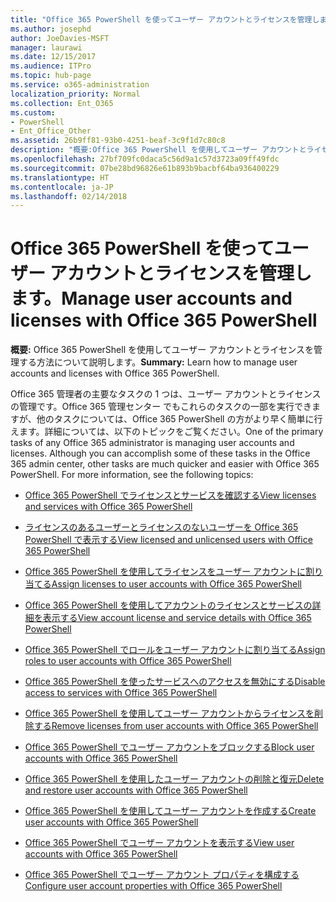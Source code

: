 ```yaml
---
title: "Office 365 PowerShell を使ってユーザー アカウントとライセンスを管理します。"
ms.author: josephd
author: JoeDavies-MSFT
manager: laurawi
ms.date: 12/15/2017
ms.audience: ITPro
ms.topic: hub-page
ms.service: o365-administration
localization_priority: Normal
ms.collection: Ent_O365
ms.custom:
- PowerShell
- Ent_Office_Other
ms.assetid: 26b9ff81-93b0-4251-beaf-3c9f1d7c80c8
description: "概要:Office 365 PowerShell を使用してユーザー アカウントとライセンスを管理する方法について説明します。"
ms.openlocfilehash: 27bf709fc0daca5c56d9a1c57d3723a09ff49fdc
ms.sourcegitcommit: 07be28bd96826e61b893b9bacbf64ba936400229
ms.translationtype: HT
ms.contentlocale: ja-JP
ms.lasthandoff: 02/14/2018
---
```

# <a name="manage-user-accounts-and-licenses-with-office-365-powershell"></a><span data-ttu-id="bac56-103">Office 365 PowerShell を使ってユーザー アカウントとライセンスを管理します。</span><span class="sxs-lookup"><span data-stu-id="bac56-103">Manage user accounts and licenses with Office 365 PowerShell</span></span>

 <span data-ttu-id="bac56-104">**概要:** Office 365 PowerShell を使用してユーザー アカウントとライセンスを管理する方法について説明します。</span><span class="sxs-lookup"><span data-stu-id="bac56-104">**Summary:** Learn how to manage user accounts and licenses with Office 365 PowerShell.</span></span>
  
<span data-ttu-id="bac56-p101">Office 365 管理者の主要なタスクの 1 つは、ユーザー アカウントとライセンスの管理です。Office 365 管理センター でもこれらのタスクの一部を実行できますが、他のタスクについては、Office 365 PowerShell の方がより早く簡単に行えます。詳細については、以下のトピックをご覧ください。</span><span class="sxs-lookup"><span data-stu-id="bac56-p101">One of the primary tasks of any Office 365 administrator is managing user accounts and licenses. Although you can accomplish some of these tasks in the Office 365 admin center, other tasks are much quicker and easier with Office 365 PowerShell. For more information, see the following topics:</span></span>
  
- [<span data-ttu-id="bac56-108">Office 365 PowerShell でライセンスとサービスを確認する</span><span class="sxs-lookup"><span data-stu-id="bac56-108">View licenses and services with Office 365 PowerShell</span></span>](view-licenses-and-services-with-office-365-powershell.md)
    
- [<span data-ttu-id="bac56-109">ライセンスのあるユーザーとライセンスのないユーザーを Office 365 PowerShell で表示する</span><span class="sxs-lookup"><span data-stu-id="bac56-109">View licensed and unlicensed users with Office 365 PowerShell</span></span>](view-licensed-and-unlicensed-users-with-office-365-powershell.md)
    
- [<span data-ttu-id="bac56-110">Office 365 PowerShell を使用してライセンスをユーザー アカウントに割り当てる</span><span class="sxs-lookup"><span data-stu-id="bac56-110">Assign licenses to user accounts with Office 365 PowerShell</span></span>](assign-licenses-to-user-accounts-with-office-365-powershell.md)
    
- [<span data-ttu-id="bac56-111">Office 365 PowerShell を使用してアカウントのライセンスとサービスの詳細を表示する</span><span class="sxs-lookup"><span data-stu-id="bac56-111">View account license and service details with Office 365 PowerShell</span></span>](view-account-license-and-service-details-with-office-365-powershell.md)
    
- [<span data-ttu-id="bac56-112">Office 365 PowerShell でロールをユーザー アカウントに割り当てる</span><span class="sxs-lookup"><span data-stu-id="bac56-112">Assign roles to user accounts with Office 365 PowerShell</span></span>](assign-roles-to-user-accounts-with-office-365-powershell.md)
    
- [<span data-ttu-id="bac56-113">Office 365 PowerShell を使ったサービスへのアクセスを無効にする</span><span class="sxs-lookup"><span data-stu-id="bac56-113">Disable access to services with Office 365 PowerShell</span></span>](disable-access-to-services-with-office-365-powershell.md)
    
- [<span data-ttu-id="bac56-114">Office 365 PowerShell を使用してユーザー アカウントからライセンスを削除する</span><span class="sxs-lookup"><span data-stu-id="bac56-114">Remove licenses from user accounts with Office 365 PowerShell</span></span>](remove-licenses-from-user-accounts-with-office-365-powershell.md)
    
- [<span data-ttu-id="bac56-115">Office 365 PowerShell でユーザー アカウントをブロックする</span><span class="sxs-lookup"><span data-stu-id="bac56-115">Block user accounts with Office 365 PowerShell</span></span>](block-user-accounts-with-office-365-powershell.md)
    
- [<span data-ttu-id="bac56-116">Office 365 PowerShell を使用したユーザー アカウントの削除と復元</span><span class="sxs-lookup"><span data-stu-id="bac56-116">Delete and restore user accounts with Office 365 PowerShell</span></span>](delete-and-restore-user-accounts-with-office-365-powershell.md)
    
- [<span data-ttu-id="bac56-117">Office 365 PowerShell を使用してユーザー アカウントを作成する</span><span class="sxs-lookup"><span data-stu-id="bac56-117">Create user accounts with Office 365 PowerShell</span></span>](create-user-accounts-with-office-365-powershell.md)
    
- [<span data-ttu-id="bac56-118">Office 365 PowerShell でユーザー アカウントを表示する</span><span class="sxs-lookup"><span data-stu-id="bac56-118">View user accounts with Office 365 PowerShell</span></span>](view-user-accounts-with-office-365-powershell.md)
    
- [<span data-ttu-id="bac56-119">Office 365 PowerShell でユーザー アカウント プロパティを構成する</span><span class="sxs-lookup"><span data-stu-id="bac56-119">Configure user account properties with Office 365 PowerShell</span></span>](configure-user-account-properties-with-office-365-powershell.md)
    

